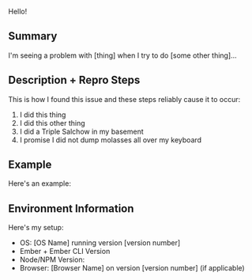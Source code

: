 <!-- Please use this helpful template for reporting issues in a totally rad fashion -->

Hello! <!-- Use whatever greeting you feel is most appropriate. You can `@` us specifically/individually if you want -->

## Summary
<!-- Summarize your issue here: -->
I'm seeing a problem with [thing] when I try to do [some other thing]...

## Description + Repro Steps
<!-- Describe your issue in detail and provide _complete_ reproduction steps please! -->
This is how I found this issue and these steps reliably cause it to occur:

1. I did this thing
2. I did this other thing
3. I did a Triple Salchow in my basement
4. I promise I did not dump molasses all over my keyboard

## Example
Here's an example: <!-- If you can link to a jsbin or Ember Twiddle that shows your problem in action you're an all star and we love you -->

## Environment Information
<!-- Environment details are super important and help us identify problems faster! -->
Here's my setup:

- OS: [OS Name] running version [version number] <!-- e.g. macOS Sierra 10.12.1 -->
- Ember + Ember CLI Version <!-- e.g. Ember 2.12.0 on Ember CLI 2.13.1 -->
- Node/NPM Version: <!-- e.g. Node 6.9.1 with npm 4.0.3 -->
- Browser: [Browser Name] on version [version number] (if applicable) <!-- e.g. Chrome 55 or IE 11 or Edge whatever -->
